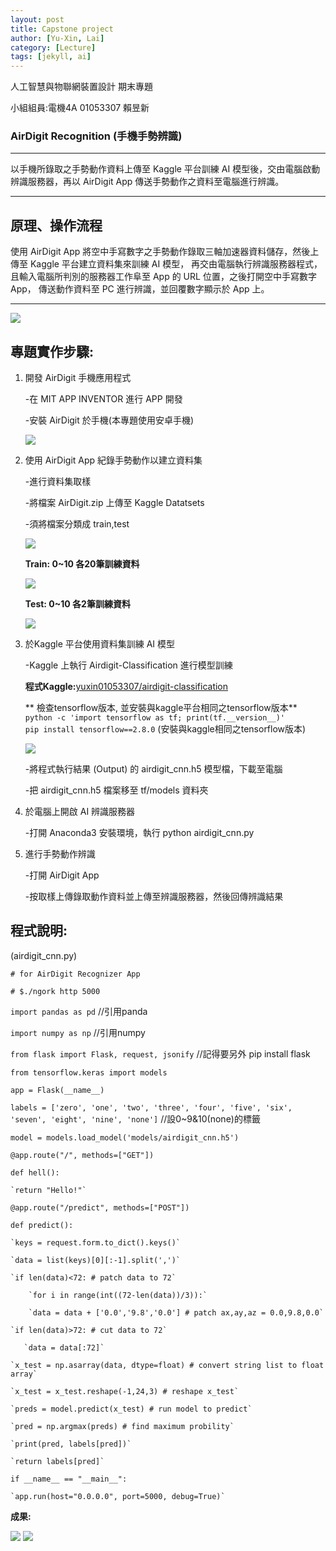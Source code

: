 ```yaml
---
layout: post
title: Capstone project
author: [Yu-Xin, Lai]
category: [Lecture]
tags: [jekyll, ai]
---
```


⼈⼯智慧與物聯網裝置設計 期末專題

小組組員:電機4A 01053307 賴昱新

### AirDigit Recognition (手機手勢辨識)

---

以手機所錄取之手勢動作資料上傳至 Kaggle 平台訓練 AI 模型後，交由電腦啟動辨識服務器，再以 AirDigit App 傳送手勢動作之資料至電腦進行辨識。

---

## 原理、操作流程
使用 AirDigit App 將空中手寫數字之手勢動作錄取三軸加速器資料儲存，然後上傳至 Kaggle 平台建立資料集來訓練 AI 模型，
再交由電腦執行辨識服務器程式，且輸入電腦所判別的服務器工作阜至 App 的 URL 位置，之後打開空中手寫數字 App， 傳送動作資料至 PC 進行辨識，並回覆數字顯示於 App 上。

---

 ![](https://github.com/YSlai01053307/AI-course/blob/gh-pages/圖片1.png?raw=true)

## 專題實作步驟:
1. 開發 AirDigit 手機應用程式

    -在 MIT APP INVENTOR 進行 APP 開發
    
    -安裝 AirDigit 於手機(本專題使用安卓手機)
    
    ![](https://github.com/YSlai01053307/AI-course/blob/gh-pages/14.jpg?raw=true)
    
2. 使用 AirDigit App 紀錄手勢動作以建立資料集

    -進行資料集取樣
    
    -將檔案 AirDigit.zip 上傳至 Kaggle Datatsets
    
    -須將檔案分類成 train,test
    
    ![](https://github.com/YSlai01053307/AI-course/blob/gh-pages/2.png?raw=true)
    
    **Train: 0~10 各20筆訓練資料**<br /> 
    
    ![](https://github.com/YSlai01053307/AI-course/blob/gh-pages/13.png?raw=true)
    
    **Test: 0~10 各2筆訓練資料**<br />
    
    ![](https://github.com/YSlai01053307/AI-course/blob/gh-pages/12.png?raw=true)
    
3. 於Kaggle 平台使用資料集訓練 AI 模型

    -Kaggle 上執行 Airdigit-Classification 進行模型訓練
    
    **程式Kaggle:**[yuxin01053307/airdigit-classification](https://www.kaggle.com/code/yuxin01053307/airdigit-classification)

    ** 檢查tensorflow版本, 並安裝與kaggle平台相同之tensorflow版本**<br>
    `python -c 'import tensorflow as tf; print(tf.__version__)'`<br />
    `pip install tensorflow==2.8.0` (安裝與kaggle相同之tensorflow版本)<br />

    ![](https://github.com/YSlai01053307/AI-course/blob/gh-pages/1.png?raw=true)

    
    -將程式執行結果 (Output) 的 airdigit_cnn.h5 模型檔，下載至電腦
    
    -把 airdigit_cnn.h5 檔案移至 tf/models 資料夾
    
4. 於電腦上開啟 AI 辨識服務器

    -打開 Anaconda3 安裝環境，執行 python airdigit_cnn.py

5. 進行手勢動作辨識
   
   -打開 AirDigit App
   
   -按取樣上傳錄取動作資料並上傳至辨識服務器，然後回傳辨識結果
 
## 程式說明:

(airdigit_cnn.py)

`# for AirDigit Recognizer App`

`# $./ngork http 5000` 

`import pandas as pd` //引用panda

`import numpy as np`  //引用numpy

`from flask import Flask, request, jsonify` //記得要另外 pip install flask
 
`from tensorflow.keras import models`

`app = Flask(__name__)`

`labels = ['zero', 'one', 'two', 'three', 'four', 'five', 'six', 'seven', 'eight', 'nine', 'none']` //設0~9&10(none)的標籤

`model = models.load_model('models/airdigit_cnn.h5')`
	
`@app.route("/", methods=["GET"])`

`def hell():`

    `return "Hello!"`
	
`@app.route("/predict", methods=["POST"])`

`def predict():`

    `keys = request.form.to_dict().keys()`
    
    `data = list(keys)[0][:-1].split(',')`
    
    `if len(data)<72: # patch data to 72`
    
    	`for i in range(int((72-len(data))/3)):`
            
	    `data = data + ['0.0','9.8','0.0'] # patch ax,ay,az = 0.0,9.8,0.0`
	    
    `if len(data)>72: # cut data to 72`
    
       `data = data[:72]`
       
    `x_test = np.asarray(data, dtype=float) # convert string list to float array`
    
    `x_test = x_test.reshape(-1,24,3) # reshape x_test`
    
    `preds = model.predict(x_test) # run model to predict`
    
    `pred = np.argmax(preds) # find maximum probility`
    
    `print(pred, labels[pred])`
    
    `return labels[pred]`

`if __name__ == "__main__":`

    `app.run(host="0.0.0.0", port=5000, debug=True)`


**成果:**

![](https://github.com/YSlai01053307/AI-course/blob/gh-pages/11.jpg?raw=true)
![](https://github.com/YSlai01053307/AI-course/blob/gh-pages/10.jpg?raw=true)
